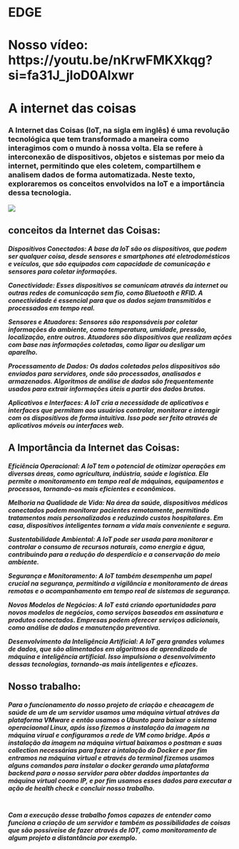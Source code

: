 # EDGE

<h1>Nosso vídeo: https://youtu.be/nKrwFMKXkqg?si=fa31J_jloD0AIxwr</h1>

<h1>A internet das coisas</h1>

<h3>A Internet das Coisas (IoT, na sigla em inglês) é uma revolução tecnológica que tem transformado a maneira como interagimos com o mundo à nossa volta. Ela se refere à interconexão de dispositivos, objetos e sistemas por meio da internet, permitindo que eles coletem, compartilhem e analisem dados de forma automatizada. Neste texto, exploraremos os conceitos envolvidos na IoT e a importância dessa tecnologia.</h3>
<img src="https://blog.pix.com.br/wp-content/uploads/2020/04/original-9f74f5d4901a799779f531c1e84426ac.jpg">

<h2>conceitos da Internet das Coisas:</h2>
<h5>Dispositivos Conectados: A base da IoT são os dispositivos, que podem ser qualquer coisa, desde sensores e smartphones até eletrodomésticos e veículos, que são equipados com capacidade de comunicação e sensores para coletar informações.

Conectividade: Esses dispositivos se comunicam através da internet ou outras redes de comunicação sem fio, como Bluetooth e RFID. A conectividade é essencial para que os dados sejam transmitidos e processados em tempo real.

Sensores e Atuadores: Sensores são responsáveis por coletar informações do ambiente, como temperatura, umidade, pressão, localização, entre outros. Atuadores são dispositivos que realizam ações com base nas informações coletadas, como ligar ou desligar um aparelho.

Processamento de Dados: Os dados coletados pelos dispositivos são enviados para servidores, onde são processados, analisados e armazenados. Algoritmos de análise de dados são frequentemente usados para extrair informações úteis a partir dos dados brutos.

Aplicativos e Interfaces: A IoT cria a necessidade de aplicativos e interfaces que permitam aos usuários controlar, monitorar e interagir com os dispositivos de forma intuitiva. Isso pode ser feito através de aplicativos móveis ou interfaces web.</h5>


<h2>A Importância da Internet das Coisas:</h2>
<h5>Eficiência Operacional: A IoT tem o potencial de otimizar operações em diversas áreas, como agricultura, indústria, saúde e logística. Ela permite o monitoramento em tempo real de máquinas, equipamentos e processos, tornando-os mais eficientes e econômicos.

Melhoria na Qualidade de Vida: Na área da saúde, dispositivos médicos conectados podem monitorar pacientes remotamente, permitindo tratamentos mais personalizados e reduzindo custos hospitalares. Em casa, dispositivos inteligentes tornam a vida mais conveniente e segura.

Sustentabilidade Ambiental: A IoT pode ser usada para monitorar e controlar o consumo de recursos naturais, como energia e água, contribuindo para a redução do desperdício e a conservação do meio ambiente.

Segurança e Monitoramento: A IoT também desempenha um papel crucial na segurança, permitindo a vigilância e monitoramento de áreas remotas e o acompanhamento em tempo real de sistemas de segurança.

Novos Modelos de Negócios: A IoT está criando oportunidades para novos modelos de negócios, como serviços baseados em assinatura e produtos conectados. Empresas podem oferecer serviços adicionais, como análise de dados e manutenção preventiva.

Desenvolvimento da Inteligência Artificial: A IoT gera grandes volumes de dados, que são alimentados em algoritmos de aprendizado de máquina e inteligência artificial. Isso impulsiona o desenvolvimento dessas tecnologias, tornando-as mais inteligentes e eficazes.</h5>

<h2>Nosso trabalho:</h2>
<h5>Para o funcionamento do nosso projeto de criação e cheacagem de saúde de um de um servidor usamos uma máquina virtual atráves da plataforma VMware
e então usamos o Ubunto para baixar o sistema operaciaonal Linux, após isso fizemos a instalação da imagem na máquina virual e configuramos a rede de VM como bridge. Após a instalação da imagem na máquina virtual baixamos o postman e suas collection necessárias para fazer a intalação do Docker e por fim entramos na máquina virtual e através do terminal fizemos usamos alguns comandos para instalar o docker gerando uma plataforma backend para o nosso servidor para obter daddos importantes da máquina virtual coomo IP, e por fim usamos esses dados para executar a ação de health check e concluir nosso trabalho.</h5>
<img src="">


<h5>Com a execução desse trabalho fomos capazes de entender como funciona a criação de um servidor e também as possibilidades de coisas que são possíveise de fazer através de IOT, como monitoramento de algum projeto a distantância por exemplo.</h5>
